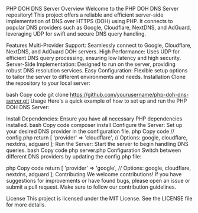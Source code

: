 PHP DOH DNS Server
Overview
Welcome to the PHP DOH DNS Server repository! This project offers a reliable and efficient server-side implementation of DNS over HTTPS (DOH) using PHP. It connects to popular DNS providers such as Google, Cloudflare, NextDNS, and AdGuard, leveraging UDP for swift and secure DNS query handling.

Features
Multi-Provider Support: Seamlessly connect to Google, Cloudflare, NextDNS, and AdGuard DOH servers.
High Performance: Uses UDP for efficient DNS query processing, ensuring low latency and high security.
Server-Side Implementation: Designed to run on the server, providing robust DNS resolution services.
Easy Configuration: Flexible setup options to tailor the server to different environments and needs.
Installation
Clone the repository to your local server:

bash
Copy code
git clone https://github.com/yourusername/php-doh-dns-server.git
Usage
Here's a quick example of how to set up and run the PHP DOH DNS Server:

Install Dependencies: Ensure you have all necessary PHP dependencies installed.
bash
Copy code
composer install
Configure the Server: Set up your desired DNS provider in the configuration file.
php
Copy code
// config.php
return [
    'provider' => 'cloudflare', // Options: google, cloudflare, nextdns, adguard
];
Run the Server: Start the server to begin handling DNS queries.
bash
Copy code
php server.php
Configuration
Switch between different DNS providers by updating the config.php file:

php
Copy code
return [
    'provider' => 'google', // Options: google, cloudflare, nextdns, adguard
];
Contributing
We welcome contributions! If you have suggestions for improvements or have found bugs, please open an issue or submit a pull request. Make sure to follow our contribution guidelines.

License
This project is licensed under the MIT License. See the LICENSE file for more details.
